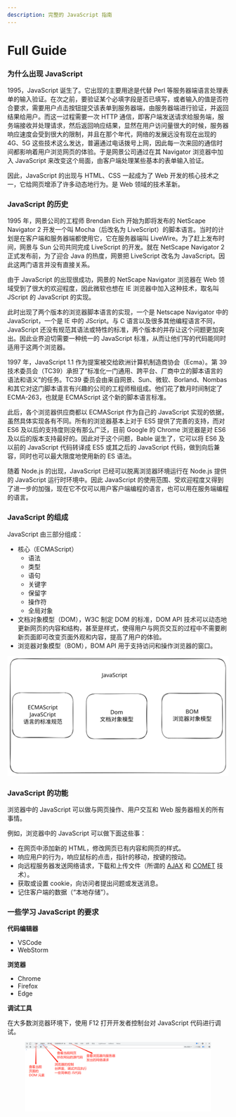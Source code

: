 ```yaml
---
description: 完整的 JavaScript 指南
---
```


# Full Guide

### 为什么出现 JavaScript

1995，JavaScript 诞生了。它出现的主要用途是代替 Perl 等服务器端语言处理表单的输入验证。在次之前，要验证某个必填字段是否已填写，或者输入的值是否符合要求，需要用户点击按钮提交该表单到服务器端，由服务器端进行验证，并返回结果给用户。而这一过程需要一次 HTTP 通信，即客户端发送请求给服务端，服务端接收并处理请求，然后返回响应结果，显然在用户访问量很大的时候，服务器响应速度会受到很大的限制，并且在那个年代，网络的发展远没有现在出现的 4G、5G 这些技术这么发达，普遍通过电话拨号上网，因此每一次来回的通信时间都影响着用户浏览网页的体验。于是网景公司通过在其 Navigator 浏览器中加入 JavaScript 来改变这个局面，由客户端处理某些基本的表单输入验证。

因此，JavaScript 的出现与 HTML、CSS 一起成为了 Web 开发的核心技术之一，它给网页增添了许多动态地行为。是 Web 领域的技术革新。

### JavaScript 的历史

1995 年，网景公司的工程师 Brendan Eich 开始为即将发布的 NetScape Navigator 2 开发一个叫 Mocha（后改名为 LiveScript）的脚本语言。当时的计划是在客户端和服务器端都使用它，它在服务器端叫 LiveWire。为了赶上发布时间，网景与 Sun 公司共同完成 LiveScript 的开发。就在 NetScape Navigator 2 正式发布前，为了迎合 Java 的热度，网景把 LiveScript 改名为 JavaScript。因此这两门语言并没有直接关系。

由于 JavaScript 的出现很成功，网景的 NetScape Navigator 浏览器在 Web 领域受到了很大的欢迎程度，因此微软也想在 IE 浏览器中加入这种技术，取名叫 JScript 的 JavaScript 的实现。

此时出现了两个版本的浏览器脚本语言的实现，一个是 Netscape Navigator 中的 JavaScript，一个是 IE 中的 JScript。与 C 语言以及很多其他编程语言不同，JavaScript 还没有规范其语法或特性的标准，两个版本的并存让这个问题更加突出。因此业界迫切需要一种统一的 JavaScript 标准，从而让他们写的代码能同时适用于这两个浏览器。

1997 年，JavaScript 1.1 作为提案被交给欧洲计算机制造商协会（Ecma）。第 39 技术委员会（TC39）承担了“标准化一门通用、跨平台、厂商中立的脚本语言的语法和语义”的任务。TC39 委员会由来自网景、Sun、微软、Borland、Nombas 和其它对这门脚本语言有兴趣的公司的工程师租组成。他们花了数月时间制定了 ECMA-263，也就是 ECMAScript 这个新的脚本语言标准。

此后，各个浏览器供应商都以 ECMAScript 作为自己的 JavaScript 实现的依据，虽然具体实现各有不同。所有的浏览器基本上对于 ES5 提供了完善的支持，而对 ES6 及以后的支持度则没有那么广泛，目前 Google 的 Chrome 浏览器是对 ES6 及以后的版本支持最好的。因此对于这个问题，Bable 诞生了，它可以将 ES6 及以前的 JavaScript 代码转译成 ES5 或其之后的 JavaScript 代码，做到向后兼容，同时也可以最大限度地使用新的 ES 语法。

随着 Node.js 的出现，JavaScript 已经可以脱离浏览器环境运行在 Node.js 提供的 JavaScript 运行时环境中。因此 JavaScript 的使用范围、受欢迎程度又得到了进一步的加强，现在它不仅可以用户客户端编程的语言，也可以用在服务端编程的语言。

### JavaScript 的组成

JavaScript 由三部分组成：

* 核心（ECMAScript）
  * 语法
  * 类型
  * 语句
  * 关键字
  * 保留字
  * 操作符
  * 全局对象
* 文档对象模型（DOM），W3C 制定 DOM 的标准，DOM API 技术可以动态地更新网页的内容和结构，甚至是样式，使得用户与网页交互的过程中不需要刷新页面即可改变页面外观和内容，提高了用户的体验。
* 浏览器对象模型（BOM），BOM API 用于支持访问和操作浏览器的窗口。

<img src="../../../.gitbook/assets/file.excalidraw.svg" alt="" class="gitbook-drawing">

### JavaScript 的功能

浏览器中的 JavaScript 可以做与网页操作、用户交互和 Web 服务器相关的所有事情。

例如，浏览器中的 JavaScript 可以做下面这些事：

* 在网页中添加新的 HTML，修改网页已有内容和网页的样式。
* 响应用户的行为，响应鼠标的点击，指针的移动，按键的按动。
* 向远程服务器发送网络请求，下载和上传文件（所谓的 [AJAX](https://en.wikipedia.org/wiki/Ajax\_\(programming\)) 和 [COMET](https://en.wikipedia.org/wiki/Comet\_\(programming\)) 技术）。
* 获取或设置 cookie，向访问者提出问题或发送消息。
* 记住客户端的数据（“本地存储”）。

### 一些学习 JavaScript 的要求

**代码编辑器**

* VSCode
* WebStorm

**浏览器**

* Chrome
* Firefox
* Edge

**调试工具**

在大多数浏览器环境下，使用 F12 打开开发者控制台对 JavaScript 代码进行调试。

<figure><img src="../../../.gitbook/assets/image.png" alt=""><figcaption></figcaption></figure>
